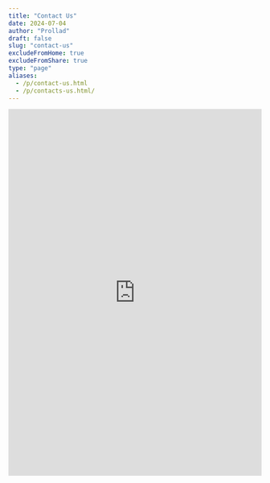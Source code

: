 ```yaml
---
title: "Contact Us"
date: 2024-07-04
author: "Prollad"
draft: false
slug: "contact-us"
excludeFromHome: true
excludeFromShare: true
type: "page"
aliases:
  - /p/contact-us.html
  - /p/contacts-us.html/
---
```


<iframe frameborder="0" height="729" marginheight="0" marginwidth="0" src="https://docs.google.com/forms/d/e/1FAIpQLScZKCGkZKbRaa3M6EK6EyUPvO3v2J1jJ2enSkX_ViymIVDb6Q/viewform?embedded=true" width="100%">Loading…</iframe>